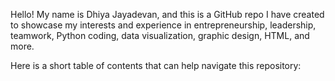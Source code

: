 Hello! My name is Dhiya Jayadevan, and this is a GitHub repo I have created to showcase my interests and experience in entrepreneurship, leadership, teamwork, Python coding, data visualization, graphic design, HTML, and more.

Here is a short table of contents that can help navigate this repository:

